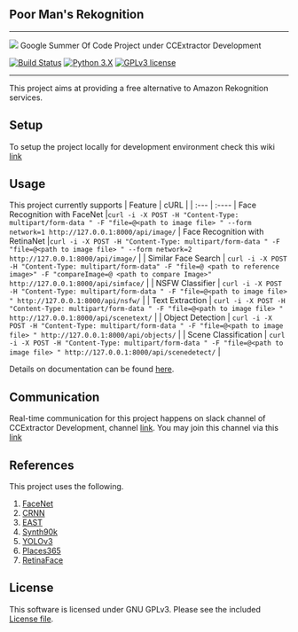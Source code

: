 ## Poor Man's Rekognition
---
![](https://www.ccextractor.org/_media/public:gsoc:gsoc-cc.png)
Google Summer Of Code Project under CCExtractor Development

[![Build Status](https://travis-ci.org/ccextractor/Rekognition.svg?branch=master)](https://travis-ci.org/CCExtractor/Rekognition)
[![Python 3.X](https://img.shields.io/badge/python-3.X-blue.svg)](https://www.python.org/downloads/)
[![GPLv3 license](https://img.shields.io/badge/License-GPLv3-blue.svg)](https://github.com/pymit/Rekognition/blob/master/LICENSE)

---
This project aims at providing a free alternative to Amazon Rekognition services.


## Setup
To setup the project locally for development environment check this wiki [link](https://github.com/pymit/Rekognition/wiki/Project-Setup-in-Ubuntu-18.04)


## Usage
This project currently supports
| Feature     | cURL        |
| :---        | :----       |
Face Recognition with FaceNet  |`curl -i -X POST -H "Content-Type: multipart/form-data " -F "file=@<path to image file> " --form network=1 http://127.0.0.1:8000/api/image/` | 
Face Recognition with RetinaNet  |`curl -i -X POST -H "Content-Type: multipart/form-data " -F "file=@<path to image file> " --form network=2 http://127.0.0.1:8000/api/image/`    |
| Similar Face Search   | `curl -i -X POST -H "Content-Type: multipart/form-data" -F "file=@ <path to reference image>" -F "compareImage=@ <path to compare Image>" http://127.0.0.1:8000/api/simface/`               |
| NSFW Classifier       | `curl -i -X POST -H "Content-Type: multipart/form-data " -F "file=@<path to image file> " http://127.0.0.1:8000/api/nsfw/`        |
| Text Extraction       | `curl -i -X POST -H "Content-Type: multipart/form-data " -F "file=@<path to image file> " http://127.0.0.1:8000/api/scenetext/`   |
| Object Detection      | `curl -i -X POST -H "Content-Type: multipart/form-data " -F "file=@<path to image file> " http://127.0.0.1:8000/api/objects/`     |
| Scene Classification  | `curl -i -X POST -H "Content-Type: multipart/form-data " -F "file=@<path to image file> " http://127.0.0.1:8000/api/scenedetect/` |

Details on documentation can be found [here](https://github.com/pymit/Rekognition/wiki/API-Documentation).


## Communication
Real-time communication for this project happens on slack channel of CCExtractor Development, channel [link](https://rhccgsoc15.slack.com/). You may join this channel via this [link](https://ccextractor.org/public:general:support)


## References
This project uses the following.
1. [FaceNet](https://github.com/davidsandberg/facenet)
2. [CRNN](https://arxiv.org/pdf/1507.05717.pdf)
3. [EAST](https://arxiv.org/pdf/1704.03155.pdf)
4. [Synth90k](https://www.robots.ox.ac.uk/~vgg/data/text/)
5. [YOLOv3](https://pjreddie.com/darknet/yolo/)
6. [Places365](http://places2.csail.mit.edu/)
7. [RetinaFace](https://arxiv.org/pdf/1905.00641.pdf)


## License
This software is licensed under GNU GPLv3. Please see the included [License file](https://github.com/pymit/Rekognition/blob/master/LICENSE).


